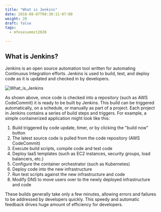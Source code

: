 ```yaml
---
title: "What is Jenkins"
date: 2018-08-07T08:30:11-07:00
weight: 20
draft: false
tags:
  - mfesesummit2020
  
---
```


## What is Jenkins?

Jenkins is an open source automation tool written for automating Continuous Integration efforts. Jenkins is used to build, test, and deploy code as it is updated and checked in by developers.

![What_is_Jenkins](/images/mfe/CICD-Jenkins.png?classes=border,shadow)

As shown above, once code is checked into a repository (such as AWS CodeCommit) it is ready to be built by Jenkins.  This build can be triggered automatically, on a schedule, or manually as part of a project.  Each project in Jenkins contains a series of build steps and triggers.  For example, a simple containerized application might look like this:

  1.  Build triggered by code update, timer, or by clicking the "build now" button
  2.  The latest source code is pulled from the code repository (AWS CodeCommit)
  3.  Execute build scripts, compile code and test code
  4.  Deploy IaaS templates (such as EC2 instances, security groups, load balancers, etc.)
  5.  Configure the container orchestrator (such as Kubernetes)
  5.  Deploy code into the new infrastructure
  6.  Run test scripts against the new infrastructure and code
  7.  Modify DNS to move users over to the newly deployed infrastructure and code

These builds generally take only a few minutes, allowing errors and failures to be addressed by developers quickly.  This speedy and automatic feedback drives huge amount of efficiency for developers.